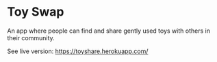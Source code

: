 # Toy Swap
An app where people can find and share gently used toys with others in their community.

See live version: https://toyshare.herokuapp.com/
